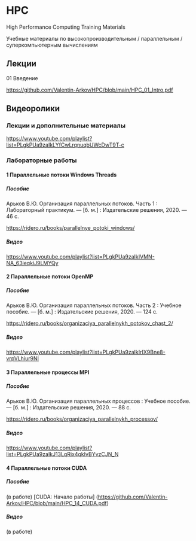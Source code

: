 # HPC
High Performance Computing Training Materials

Учебные материалы по высокопроизводительным / параллельным / суперкомпьютерным вычислениям
## Лекции
01 Введение

https://github.com/Valentin-Arkov/HPC/blob/main/HPC_01_Intro.pdf

## Видеоролики
### Лекции и дополнительные материалы
https://www.youtube.com/playlist?list=PLgkPUa9zaIkLYfCwLrqnuqbUWcDwT9T-c

### Лабораторные работы
#### 1 Параллельные потоки Windows Threads
##### Пособие
Арьков В.Ю. Организация параллельных потоков. Часть 1 : Лабораторный практикум.
— [б. м.] : Издательские решения, 2020. — 46 с.

https://ridero.ru/books/parallelnye_potoki_windows/

##### Видео
https://www.youtube.com/playlist?list=PLgkPUa9zaIkIVMN-NA_63ieqkiJ9LMYQy

#### 2 Параллельные потоки OpenMP
##### Пособие
Арьков В.Ю. Организация параллельных потоков. Часть 2 : Учебное пособие. — [б. м.] : Издательские
решения, 2020. — 124 с.

https://ridero.ru/books/organizaciya_parallelnykh_potokov_chast_2/

##### Видео
https://www.youtube.com/playlist?list=PLgkPUa9zaIkIrIX9Bne8-vrpVLhiur9NI

#### 3 Параллельные процессы MPI
##### Пособие
Арьков В.Ю. Организация параллельных процессов : Учебное пособие. — [б. м.] : Издательские
решения, 2020. — 88 с.

https://ridero.ru/books/organizaciya_parallelnykh_processov/

##### Видео
https://www.youtube.com/playlist?list=PLgkPUa9zaIkJ13LqRix4qkIvBYvzCJN_N

#### 4 Параллельные потоки CUDA
##### Пособие
(в работе)
[CUDA: Начало работы] (https://github.com/Valentin-Arkov/HPC/blob/main/HPC_14_CUDA.pdf)
##### Видео
(в работе)
